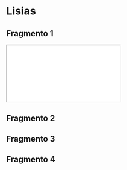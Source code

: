 # Lisias


## Fragmento 1

<iframe src="Fragmento_001.html"></iframe>

## Fragmento 2


## Fragmento 3


## Fragmento 4



